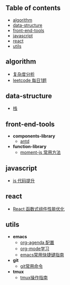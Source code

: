 ## Table of contents
  + [algorithm](#algorithm)
  + [data-structure](#data-structure)
  + [front-end-tools](#front-end-tools)
  + [javascript](#javascript)
  + [react](#react)
  + [utils](#utils)
## algorithm
  + [复杂度分析](notes/algorithm/algorithm-complexity.org)
  + [leetcode 每日1题](notes/algorithm/leetcode-daily.org)
## data-structure
  + [栈](notes/data-structure/stack.org)
## front-end-tools
  + **components-library**
    + [antd](notes/front-end-tools/components-library/antd.org)
  + **function-library**
    + [moment-js 常用方法](notes/front-end-tools/function-library/moment-js.org)
## javascript
  + [js 代码提升](notes/javascript/js-code-clean.org)
## react
  + [React 函数式组件性能优化](notes/react/react-function-performance-optimization.org)
## utils
  + **emacs**
    + [org-agenda 配置](notes/utils/emacs/org-agenda.org)
    + [org-mode学习](notes/utils/emacs/org-mode.org)
    + [emacs常用快捷键指南](notes/utils/emacs/shortcut-guide.org)
  + **git**
    + [git常用命令](notes/utils/git/git-command-guide.org)
  + **tmux**
    + [tmux操作指南](notes/utils/tmux/tmux-guide.org)
